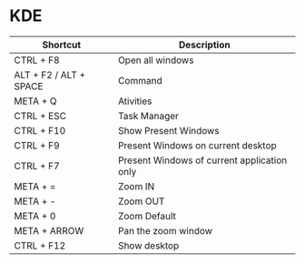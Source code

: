  # KDE

 Shortcut | Description
 -|-
 CTRL + F8 | Open all windows
 ALT + F2 / ALT + SPACE  | Command
 META + Q | Ativities
 CTRL + ESC  | Task Manager
 CTRL + F10 | Show Present Windows
 CTRL + F9 | Present Windows on current desktop
 CTRL + F7 | Present Windows of current application only
 META + = | Zoom IN
 META + - | Zoom OUT
 META + 0 | Zoom Default
 META + ARROW | Pan the zoom window
 CTRL + F12 | Show desktop
